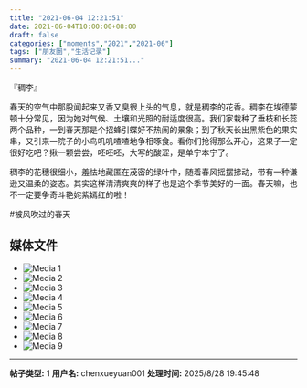 ```yaml
---
title: "2021-06-04 12:21:51"
date: 2021-06-04T10:00:00+08:00
draft: false
categories: ["moments","2021","2021-06"]
tags: ["朋友圈","生活记录"]
summary: "2021-06-04 12:21:51..."
---
```


『稠李』

春天的空气中那股闻起来又香又臭很上头的气息，就是稠李的花香。稠李在埃德蒙顿十分常见，因为她对气候、土壤和光照的耐适度很高。我们家栽种了垂枝和长蕊两个品种，一到春天那是个招蜂引蝶好不热闹的景象；到了秋天长出黑紫色的果实串，又引来一院子的小鸟叽叽喳喳地争相啄食。看你们抢得那么开心，这果子一定很好吃吧？揪一颗尝尝，呸呸呸，大写的酸涩，是单宁本宁了。

稠李的花穗很细小，羞怯地藏匿在茂密的绿叶中，随着春风摇摆拂动，带有一种谦逊又温柔的姿态。其实这样清清爽爽的样子也是这个季节美好的一面。春天嘛，也不一定要争奇斗艳姹紫嫣红的啦！

#被风吹过的春天

## 媒体文件

- ![Media 1](/Moments/photos/2021-06-04/202106041221510.jpg)
- ![Media 2](/Moments/photos/2021-06-04/202106041221511.jpg)
- ![Media 3](/Moments/photos/2021-06-04/202106041221512.jpg)
- ![Media 4](/Moments/photos/2021-06-04/202106041221513.jpg)
- ![Media 5](/Moments/photos/2021-06-04/202106041221514.jpg)
- ![Media 6](/Moments/photos/2021-06-04/202106041221515.jpg)
- ![Media 7](/Moments/photos/2021-06-04/202106041221516.jpg)
- ![Media 8](/Moments/photos/2021-06-04/202106041221517.jpg)
- ![Media 9](/Moments/photos/2021-06-04/202106041221518.jpg)

---

**帖子类型:** 1
**用户名:** chenxueyuan001
**处理时间:** 2025/8/28 19:45:48